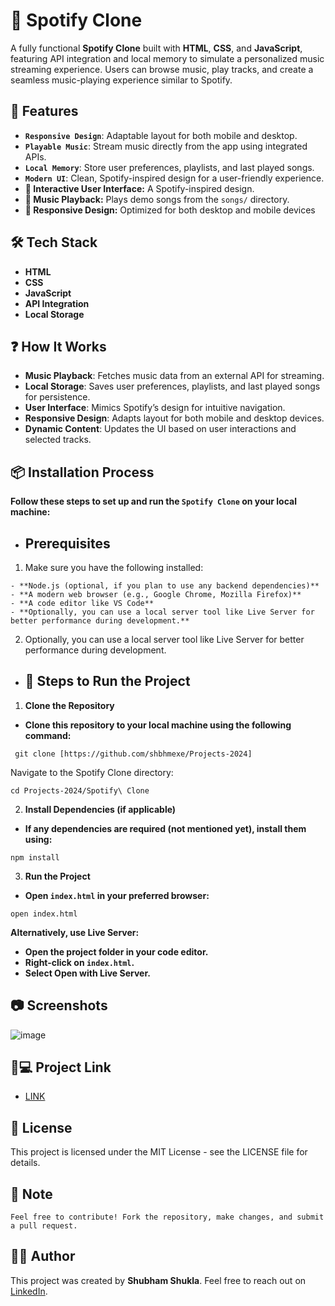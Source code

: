 # 🎵 Spotify Clone

A fully functional **Spotify Clone** built with **HTML**, **CSS**, and **JavaScript**, featuring API integration and local memory to simulate a personalized music streaming experience. Users can browse music, play tracks, and create a seamless music-playing experience similar to Spotify.

## 🚀 Features

- **`Responsive Design`**: Adaptable layout for both mobile and desktop.
- **`Playable Music`**: Stream music directly from the app using integrated APIs.
- **`Local Memory`**: Store user preferences, playlists, and last played songs.
- **`Modern UI`**: Clean, Spotify-inspired design for a user-friendly experience.
- **🎨 Interactive User Interface:** A Spotify-inspired design.
- **🎵 Music Playback:** Plays demo songs from the `songs/` directory.
- **📱 Responsive Design:** Optimized for both desktop and mobile devices

## 🛠️ Tech Stack

- **HTML**
- **CSS**
- **JavaScript**
- **API Integration**
- **Local Storage**

## ❓ How It Works

- **Music Playback**: Fetches music data from an external API for streaming.
- **Local Storage**: Saves user preferences, playlists, and last played songs for persistence.
- **User Interface**: Mimics Spotify’s design for intuitive navigation.
- **Responsive Design**: Adapts layout for both mobile and desktop devices.
- **Dynamic Content**: Updates the UI based on user interactions and selected tracks.


## 📦 Installation Process
**Follow these steps to set up and run the `Spotify Clone` on your local machine:**

- ## **Prerequisites**

1. Make sure you have the following installed:
```
- **Node.js (optional, if you plan to use any backend dependencies)**
- **A modern web browser (e.g., Google Chrome, Mozilla Firefox)**
- **A code editor like VS Code**
- **Optionally, you can use a local server tool like Live Server for better performance during development.**
```      
2. Optionally, you can use a local server tool like Live Server for better performance during development.

- ## **🚀 Steps to Run the Project**

 1. **Clone the Repository**
- **Clone this repository to your local machine using the following command:**
```
 git clone [https://github.com/shbhmexe/Projects-2024]
```
 Navigate to the Spotify Clone directory:
  ```
  cd Projects-2024/Spotify\ Clone
  ```
2. **Install Dependencies (if applicable)**
- **If any dependencies are required (not mentioned yet), install them using:**
```
npm install
```
3. **Run the Project**      
- **Open `index.html` in your preferred browser:**
```
open index.html
```  
**Alternatively, use Live Server:**  
- **Open the project folder in your code editor.**
- **Right-click on `index.html`.**
- **Select Open with Live Server.**

## 📷 Screenshots
![image](https://github.com/user-attachments/assets/7ff2d35d-3445-43bf-a8be-a8e954e6bd50)

##  🐙💻 Project Link
- [LINK](https://spotifycloneuiio.netlify.app/)


## 📝 License
This project is licensed under the MIT License - see the LICENSE file for details.

## 📝 Note
`Feel free to contribute! Fork the repository, make changes, and submit a pull request.`

## 👨‍💻 Author
This project was created by **Shubham Shukla**. Feel free to reach out on [LinkedIn](https://www.linkedin.com/in/shubham-shukla-62095032a/).

